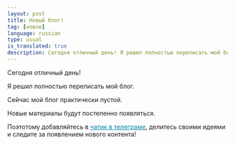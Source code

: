 ```yaml
---
layout: post
title: Новый блог!
tag: [новое]
language: russian
type: usual
is_translated: true
description: Сегодня отличный день! Я решил полностью переписать мой блог. 
---
```


Сегодня отличный день!

Я решил полностью переписать мой блог. 

Сейчас мой блог практически пустой.

Новые материалы будут постепенно появляться.

Поэтотому добавляйтесь в <a href="https://t.me/freeit256" style="color: #0085A1;">чатик в телеграме</a>, делитесь своими идеями 
и следите за появлением нового контента!

